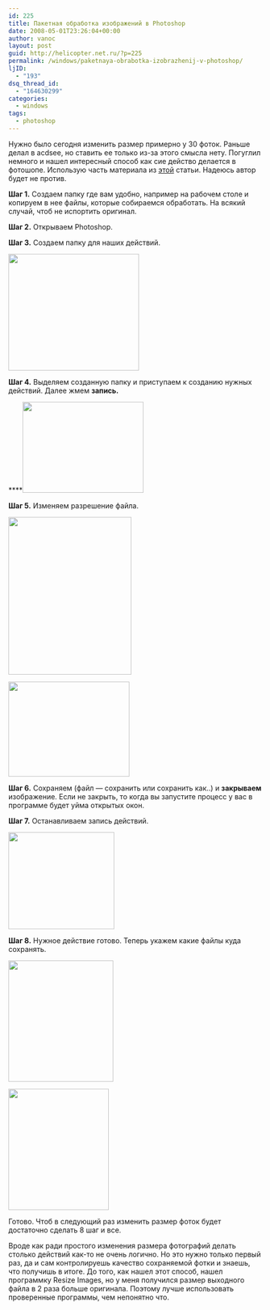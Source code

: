 ```yaml
---
id: 225
title: Пакетная обработка изображений в Photoshop
date: 2008-05-01T23:26:04+00:00
author: vanoc
layout: post
guid: http://helicopter.net.ru/?p=225
permalink: /windows/paketnaya-obrabotka-izobrazhenij-v-photoshop/
ljID:
  - "193"
dsq_thread_id:
  - "164630299"
categories:
  - windows
tags:
  - photoshop
---
```

Нужно было сегодня изменить размер примерно у 30 фоток. Раньше делал в acdsee, но ставить ее только из-за этого смысла нету. Погуглил немного и нашел интересный способ как сие действо делается в фотошопе. Использую часть материала из <a href="http://allday.ru/2007/07/21/paketnaja_obrabotka_v_photoshop.html" target="_blank">этой</a> статьи. Надеюсь автор будет не против.

**Шаг 1.** Создаем папку где вам удобно, например на рабочем столе и копируем в нее файлы, которые собираемся обработать. На всякий случай, чтоб не испортить оригинал.

**Шаг 2.** Открываем Photoshop.<!--more-->

**Шаг 3.** Создаем папку для наших действий.

<img style="border: 0pt none ;" src="http://farm3.static.flickr.com/2224/2457577124_db6677bd31_o.jpg" alt="" width="259" height="231" />

**Шаг 4.** Выделяем созданную папку и приступаем к созданию нужных действий. Далее жмем **запись.**

****[<img src="http://farm4.static.flickr.com/3125/2456773991_c1f8f1f547_m.jpg" alt="" width="240" height="180" />](http://farm4.static.flickr.com/3125/2456773991_90f800865a_o.jpg)

**Шаг 5.** Изменяем разрешение файла.

<img src="http://farm4.static.flickr.com/3021/2456808061_652df6b2be_o.jpg" alt="" width="244" height="312" />

[<img src="http://farm3.static.flickr.com/2025/2457636142_8a599b3807_m.jpg" alt="" width="240" height="188" />](http://farm3.static.flickr.com/2025/2457636142_a51b698105_o.jpg)

**Шаг 6.** Сохраняем (файл &#8212; сохранить или сохранить как..) и **закрываем** изображение. Если не закрыть, то когда вы запустите процесс у вас в программе будет уйма открытых окон.

**Шаг 7.** Останавливаем запись действий.

<img src="http://farm3.static.flickr.com/2007/2456833709_759c875a7d_o.jpg" alt="" width="210" height="192" />

**Шаг 8.** Нужное действие готово. Теперь укажем какие файлы куда сохранять.

[<img src="http://farm4.static.flickr.com/3083/2456847053_4e24f2df5b_m.jpg" alt="" width="208" height="240" />](http://farm4.static.flickr.com/3083/2456847053_04c734875c_o.jpg)

[<img src="http://farm3.static.flickr.com/2171/2456854411_836b94c83b_m.jpg" alt="" width="199" height="240" />](http://farm3.static.flickr.com/2171/2456854411_ee22ae1b1a_o.jpg)

Готово. Чтоб в следующий раз изменить размер фоток будет достаточно сделать 8 шаг и все.

Вроде как ради простого изменения размера фотографий делать столько действий как-то не очень логично. Но это нужно только первый раз, да и сам контролируешь качество сохраняемой фотки и знаешь, что получишь в итоге. До того, как нашел этот способ, нашел программку Resize Images, но у меня получился размер выходного файла в 2 раза больше оригинала. Поэтому лучше использовать проверенные программы, чем непонятно что.